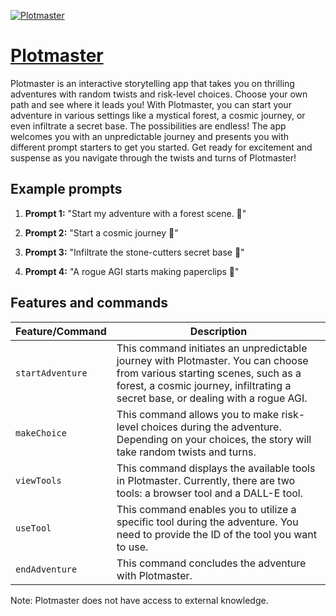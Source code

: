 [![Plotmaster](https://files.oaiusercontent.com/file-HDqB4VL7k7uHkg6c4kK1OSec?se=2123-10-19T04%3A03%3A22Z&sp=r&sv=2021-08-06&sr=b&rscc=max-age%3D31536000%2C%20immutable&rscd=attachment%3B%20filename%3D3cc59f6f-70a4-4778-afbd-d190b458346f.png&sig=4Ud4Q9FxDvhrM76x8tRYpiy4UtIuCFdzy5BT8nPfg4A%3D)](https://chat.openai.com/g/g-zcv1ZDi8b-plotmaster)

# [Plotmaster](https://chat.openai.com/g/g-zcv1ZDi8b-plotmaster)

Plotmaster is an interactive storytelling app that takes you on thrilling adventures with random twists and risk-level choices. Choose your own path and see where it leads you! With Plotmaster, you can start your adventure in various settings like a mystical forest, a cosmic journey, or even infiltrate a secret base. The possibilities are endless! The app welcomes you with an unpredictable journey and presents you with different prompt starters to get you started. Get ready for excitement and suspense as you navigate through the twists and turns of Plotmaster!

## Example prompts

1. **Prompt 1:** "Start my adventure with a forest scene. 🎄"

2. **Prompt 2:** "Start a cosmic journey 🌌"

3. **Prompt 3:** "Infiltrate the stone-cutters secret base  🏰"

4. **Prompt 4:** "A rogue AGI starts making paperclips 📎"

## Features and commands

| Feature/Command | Description |
| --- | --- |
| `startAdventure` | This command initiates an unpredictable journey with Plotmaster. You can choose from various starting scenes, such as a forest, a cosmic journey, infiltrating a secret base, or dealing with a rogue AGI. |
| `makeChoice` | This command allows you to make risk-level choices during the adventure. Depending on your choices, the story will take random twists and turns. |
| `viewTools` | This command displays the available tools in Plotmaster. Currently, there are two tools: a browser tool and a DALL-E tool. |
| `useTool` | This command enables you to utilize a specific tool during the adventure. You need to provide the ID of the tool you want to use. |
| `endAdventure` | This command concludes the adventure with Plotmaster. |

Note: Plotmaster does not have access to external knowledge.